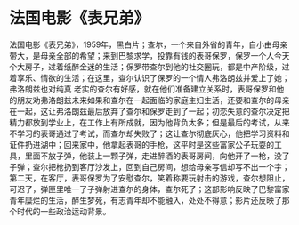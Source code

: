 # 法国电影《表兄弟》

法国电影《表兄弟》，1959年，黑白片；查尔，一个来自外省的青年，自小由母亲带大，是母亲全部的希望；来到巴黎求学，投靠有钱的表哥保罗，保罗一个人今天个大房子，过着纸醉金迷的生活；保罗带查尔到他的社交圈玩，都是中产阶级，过着享乐、情欲的生活；在这里，查尔认识了保罗的一个情人弗洛朗兹并爱上了她；弗洛朗兹也对纯真 老实的查尔有好感，就在他们准备建立关系时，表哥保罗和他的朋友劝弗洛朗兹未来如果和查尔在一起面临的家庭主妇生活，还要和查尔的母亲在一起，这让弗洛朗兹最后放弃了查尔和保罗走到了一起；初恋失意的查尔决定把精力都放到学业上，在工作上有所成就，因为他背负太多；但是最后的考试，从来不学习的表哥通过了考试，而查尔却失败了；这让查尔彻底灰心，他把学习资料和证件扔进湖中；回来家中，他拿起表哥的手枪，这平时是这些富家公子玩耍的工具，里面不放子弹，他装上一颗子弹，走进醉酒的表哥房间，向他开了一枪，没了子弹；查尔把枪扔到客厅沙发上，回到自己房间，想给母亲写信却写不出一个字；第二天，在客厅，表哥保罗为了安慰查尔，笑着称要玩射击的游戏，查尔想阻止，可迟了，弹匣里唯一了子弹射进查尔的身体，查尔死了；这部影响反映了巴黎富家青年糜烂的生活，醉生梦死，有志青年却不能融入，处处不得意；影片还反映了那个时代的一些政治运动背景。